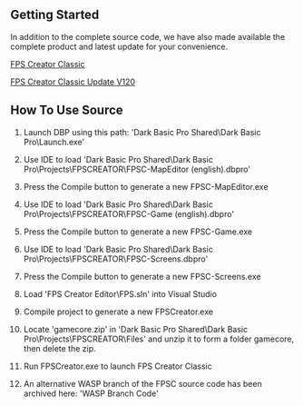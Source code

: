 
Getting Started
---------------

In addition to the complete source code, we have also made available the complete product and latest update for your convenience.

[FPS Creator Classic](http://fstore.thegamecreators.com/FPSCreatorClassic/FPSCreatorClassic-00V1121132404bc0.exe)

[FPS Creator Classic Update V120](http://fstore.thegamecreators.com/FPSCreatorClassic/FPSCreatorClassic-Update-V120.exe)

How To Use Source
-----------------

1. Launch DBP using this path: 'Dark Basic Pro Shared\Dark Basic Pro\Launch.exe'

2. Use IDE to load 'Dark Basic Pro Shared\Dark Basic Pro\Projects\FPSCREATOR\FPSC-MapEditor (english).dbpro'

3. Press the Compile button to generate a new FPSC-MapEditor.exe

4. Use IDE to load 'Dark Basic Pro Shared\Dark Basic Pro\Projects\FPSCREATOR\FPSC-Game (english).dbpro'

5. Press the Compile button to generate a new FPSC-Game.exe

6. Use IDE to load 'Dark Basic Pro Shared\Dark Basic Pro\Projects\FPSCREATOR\FPSC-Screens.dbpro'

7. Press the Compile button to generate a new FPSC-Screens.exe

8. Load 'FPS Creator Editor\FPS.sln' into Visual Studio

9. Compile project to generate a new FPSCreator.exe

10. Locate 'gamecore.zip' in 'Dark Basic Pro Shared\Dark Basic Pro\Projects\FPSCREATOR\Files' and unzip it to form a folder gamecore, then delete the zip. 

11. Run FPSCreator.exe to launch FPS Creator Classic

12. An alternative WASP branch of the FPSC source code has been archived here: 'WASP Branch Code'
